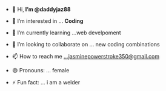 - 👋 Hi,<b> I’m @daddyjaz88</b>

- 👀 I’m interested in ... <strong>Coding</strong>
- 🌱 I’m currently learning ...web develpoment
- 💞️ I’m looking to collaborate on ... new coding combinations 
- 📫 How to reach me ...jasminepowerstroke350@gmail.com
- 😄 Pronouns: ... female 
- ⚡ Fun fact: ... i am a welder 

<!---
daddyjaz88/daddyjaz88 is a ✨ special ✨ repository because its `README.md` (this file) appears on your GitHub profile.
You can click the Preview link to take a look at your changes.
--->
